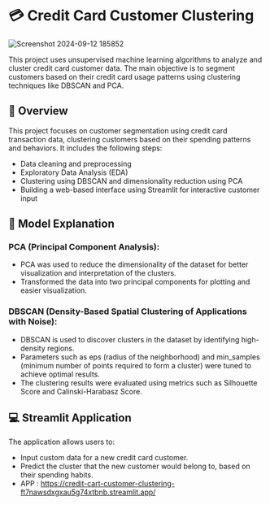 # 💳 Credit Card Customer Clustering
![Screenshot 2024-09-12 185852](https://github.com/user-attachments/assets/46f5e01c-1808-4fa4-ac56-03c63fb5dbf9)


This project uses unsupervised machine learning algorithms to analyze and cluster credit card customer data. The main objective is to segment customers based on their credit card usage patterns using clustering techniques like DBSCAN and PCA.

## 🚀 Overview
This project focuses on customer segmentation using credit card transaction data, clustering customers based on their spending patterns and behaviors. It includes the following steps:

- Data cleaning and preprocessing
- Exploratory Data Analysis (EDA)
- Clustering using DBSCAN and dimensionality reduction using PCA
- Building a web-based interface using Streamlit for interactive customer input

## 🧠 Model Explanation
### PCA (Principal Component Analysis):
- PCA was used to reduce the dimensionality of the dataset for better visualization and interpretation of the clusters.
- Transformed the data into two principal components for plotting and easier visualization.


### DBSCAN (Density-Based Spatial Clustering of Applications with Noise):
- DBSCAN is used to discover clusters in the dataset by identifying high-density regions.
- Parameters such as eps (radius of the neighborhood) and min_samples (minimum number of points required to form a cluster) were tuned to achieve optimal results.
- The clustering results were evaluated using metrics such as Silhouette Score and Calinski-Harabasz Score.

## 💻 Streamlit Application 
The application allows users to:

- Input custom data for a new credit card customer.
- Predict the cluster that the new customer would belong to, based on their spending habits.
- APP : https://credit-cart-customer-clustering-ft7nawsdxgxau5g74xtbnb.streamlit.app/
